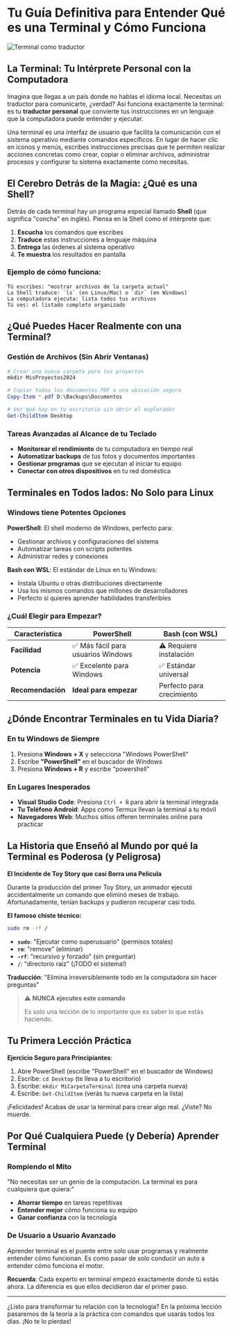 # Tu Guía Definitiva para Entender Qué es una Terminal y Cómo Funciona

![Terminal como traductor](https://images.unsplash.com/photo-1581092580497-e0d23cbdf1dc?ixlib=rb-4.0.3&ixid=M3wxMjA3fDB8MHxwaG90by1wYWdlfHx8fGVufDB8fHx8fA%3D%3D&auto=format&fit=crop&w=2070&q=80)

## La Terminal: Tu Intérprete Personal con la Computadora

Imagina que llegas a un país donde no hablas el idioma local. Necesitas un traductor para comunicarte, ¿verdad? Así funciona exactamente la terminal: es tu **traductor personal** que convierte tus instrucciones en un lenguaje que la computadora puede entender y ejecutar.

Una terminal es una interfaz de usuario que facilita la comunicación con el sistema operativo mediante comandos específicos. En lugar de hacer clic en iconos y menús, escribes instrucciones precisas que te permiten realizar acciones concretas como crear, copiar o eliminar archivos, administrar procesos y configurar tu sistema exactamente como necesitas.

## El Cerebro Detrás de la Magia: ¿Qué es una Shell?

Detrás de cada terminal hay un programa especial llamado **Shell** (que significa "concha" en inglés). Piensa en la Shell como el intérprete que:

1. **Escucha** los comandos que escribes
2. **Traduce** estas instrucciones a lenguaje máquina
3. **Entrega** las órdenes al sistema operativo
4. **Te muestra** los resultados en pantalla

### Ejemplo de cómo funciona:
```
Tú escribes: "mostrar archivos de la carpeta actual"
La Shell traduce: `ls` (en Linux/Mac) o `dir` (en Windows)
La computadora ejecuta: lista todos tus archivos
Tú ves: el listado completo organizado
```

## ¿Qué Puedes Hacer Realmente con una Terminal?

### Gestión de Archivos (Sin Abrir Ventanas)
```powershell
# Crear una nueva carpeta para tus proyectos
mkdir MisProyectos2024

# Copiar todos los documentos PDF a una ubicación segura
Copy-Item *.pdf D:\Backups\Documentos

# Ver qué hay en tu escritorio sin abrir el explorador
Get-ChildItem Desktop
```

### Tareas Avanzadas al Alcance de tu Teclado
- **Monitorear el rendimiento** de tu computadora en tiempo real
- **Automatizar backups** de tus fotos y documentos importantes
- **Gestionar programas** que se ejecutan al iniciar tu equipo
- **Conectar con otros dispositivos** en tu red doméstica

## Terminales en Todos lados: No Solo para Linux

### Windows tiene Potentes Opciones
**PowerShell**: El shell moderno de Windows, perfecto para:
- Gestionar archivos y configuraciones del sistema
- Automatizar tareas con scripts potentes
- Administrar redes y conexiones

**Bash con WSL**: El estándar de Linux en tu Windows:
- Instala Ubuntu o otras distribuciones directamente
- Usa los mismos comandos que millones de desarrolladores
- Perfecto si quieres aprender habilidades transferibles

### ¿Cuál Elegir para Empezar?
| Característica | PowerShell | Bash (con WSL) |
|----------------|------------|----------------|
| **Facilidad** | ✅ Más fácil para usuarios Windows | ⚠️ Requiere instalación |
| **Potencia** | ✅ Excelente para Windows | ✅ Estándar universal |
| **Recomendación** | **Ideal para empezar** | Perfecto para crecimiento |

## ¿Dónde Encontrar Terminales en tu Vida Diaria?

### En tu Windows de Siempre
1. Presiona **Windows + X** y selecciona "Windows PowerShell"
2. Escribe **"PowerShell"** en el buscador de Windows
3. Presiona **Windows + R** y escribe "powershell"

### En Lugares Inesperados
- **Visual Studio Code**: Presiona `Ctrl + Ñ` para abrir la terminal integrada
- **Tu Teléfono Android**: Apps como Termux llevan la terminal a tu móvil
- **Navegadores Web**: Muchos sitios offeren terminales online para practicar

## La Historia que Enseñó al Mundo por qué la Terminal es Poderosa (y Peligrosa)

**El Incidente de Toy Story que casi Borra una Película**

Durante la producción del primer Toy Story, un animador ejecutó accidentalmente un comando que eliminó meses de trabajo. Afortunadamente, tenían backups y pudieron recuperar casi todo.

**El famoso chiste técnico:**
```bash
sudo rm -rf /
```
- **`sudo`**: "Ejecutar como superusuario" (permisos totales)
- **`rm`**: "remove" (eliminar)
- **`-rf`**: "recursivo y forzado" (sin preguntar)
- **`/`**: "directorio raíz" (¡TODO el sistema!)

**Traducción**: "Elimina irreversiblemente todo en la computadora sin hacer preguntas"

>⚠️ **NUNCA ejecutes este comando**
> 
> Es solo una lección de lo importante que es saber lo que estás haciendo.

## Tu Primera Lección Práctica

**Ejercicio Seguro para Principiantes**:

1. Abre PowerShell (escribe "PowerShell" en el buscador de Windows)
2. Escribe: `cd Desktop` (te lleva a tu escritorio)
3. Escribe: `mkdir MiCarpetaTerminal` (crea una carpeta nueva)
4. Escribe: `Get-ChildItem` (verás tu nueva carpeta en la lista)

¡Felicidades! Acabas de usar la terminal para crear algo real. ¿Viste? No muerde.

## Por Qué Cualquiera Puede (y Debería) Aprender Terminal

### Rompiendo el Mito
"No necesitas ser un genio de la computación. La terminal es para cualquiera que quiera:"
- **Ahorrar tiempo** en tareas repetitivas
- **Entender mejor** cómo funciona su equipo
- **Ganar confianza** con la tecnología

### De Usuario a Usuario Avanzado
Aprender terminal es el puente entre solo usar programas y realmente entender cómo funcionan. Es como pasar de solo conducir un auto a entender cómo funciona el motor.



**Recuerda**: Cada experto en terminal empezó exactamente donde tú estás ahora. La diferencia es que ellos decidieron dar el primer paso.

---

¿Listo para transformar tu relación con la tecnología? En la próxima lección pasaremos de la teoría a la práctica con comandos que usarás todos los días. ¡No te lo pierdas!